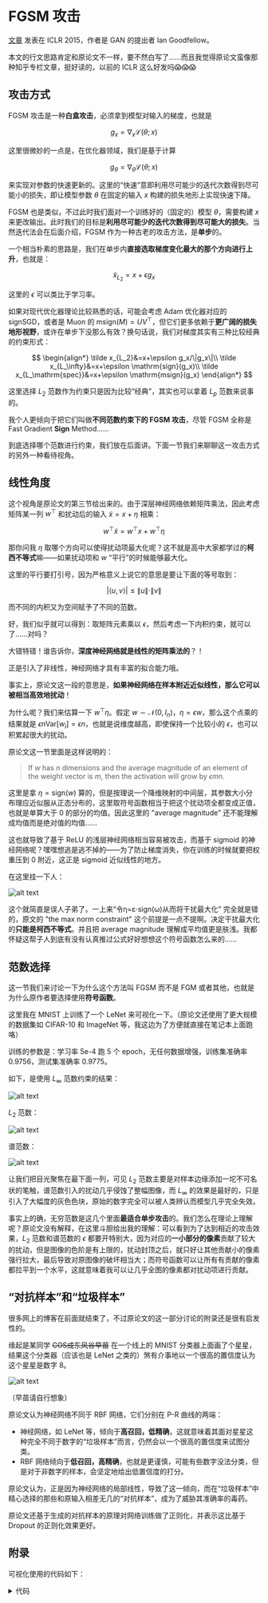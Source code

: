 # FGSM 攻击

[文章](https://arxiv.org/abs/1412.6572) 发表在 ICLR 2015，作者是 GAN 的提出者 Ian Goodfellow。

本文的行文思路肯定和原论文不一样，要不然白写了……而且我觉得原论文蛮像那种知乎专栏文章，挺好读的，以前的 ICLR 这么好发吗😱😱😱

## 攻击方式

FGSM 攻击是一种**白盒攻击**，必须拿到模型对输入的梯度，也就是

$$
g_x=\nabla_x \mathcal L(\theta;x)
$$

这里很微妙的一点是，在优化器领域，我们是基于计算

$$
g_\theta=\nabla_\theta \mathcal L(\theta;x)
$$

来实现对参数的快速更新的。这里的“快速”意即利用尽可能少的迭代次数得到尽可能小的损失，即让模型参数 $\theta$ 在固定的输入 $x$ 构建的损失地形上实现快速下降。

FGSM 也是类似，不过此时我们面对一个训练好的（固定的）模型 $\theta$，需要构建 $x$ 来更改输出。此时我们的目标是**利用尽可能少的迭代次数得到尽可能大的损失**。当然迭代法会在后面介绍，FGSM 作为一种古老的攻击方法，是**单步**的。

一个相当朴素的思路是，我们在单步内**直接选取梯度变化最大的那个方向进行上升**，也就是：

$$
\tilde x_{L_2}=x+\epsilon g_x
$$

这里的 $\epsilon$ 可以类比于学习率。

如果对现代优化器理论比较熟悉的话，可能会考虑 Adam 优化器对应的 signSGD，或者是 Muon 的 $\mathrm{msign}(M)=UV^\top$，但它们更多依赖于**更广阔的损失地形视野**，或许在单步下没那么有效？换句话说，我们对梯度其实有三种比较经典的约束形式：

$$
\begin{align*}
    \tilde x_{L_2}&=x+\epsilon g_x/\|g_x\|\\
    \tilde x_{L_\infty}&=x+\epsilon \mathrm{sign}(g_x)\\
    \tilde x_{L_\mathrm{spec}}&=x+\epsilon \mathrm{msign}(g_x)
\end{align*}
$$

这里选择 $L_2$ 范数作为约束只是因为比较“经典”，其实也可以拿着 $L_p$ 范数来说事的。

我个人更倾向于把它们叫做**不同范数约束下的 FGSM 攻击**，尽管 FGSM 全称是 Fast Gradient **Sign** Method……

到底选择哪个范数进行约束，我们放在后面讲。下面一节我们来聊聊这一攻击方式的另外一种看待视角。

## 线性角度

这个视角是原论文的第三节给出来的。由于深层神经网络依赖矩阵乘法，因此考虑矩阵某一列 $w^\top$ 和扰动后的输入 $\tilde x=x+\eta$ 相乘：

$$
w^\top\tilde x=w^\top x+w^\top\eta
$$

那你问我 $\eta$ 取哪个方向可以使得扰动项最大化呢？这不就是高中大家都学过的**柯西不等式**嘛——如果扰动项和 $w$ “平行”的时候能够最大化。

这里的平行要打引号，因为严格意义上说它的意思是要让下面的等号取到：

$$
|\langle u,v\rangle|\le\|u\|\cdot\|v\|
$$

而不同的内积又为空间赋予了不同的范数。

好，我们似乎就可以得到：取矩阵元素乘以 $\epsilon$，然后考虑一下内积约束，就可以了……对吗？

大错特错！谁告诉你，**深度神经网络就是线性的矩阵乘法的**？！

正是引入了非线性，神经网络才具有丰富的拟合能力哦。

事实上，原论文这一段的意思是，**如果神经网络在样本附近近似线性，那么它可以被相当高效地扰动**！

为什么呢？我们来估算一下 $w^\top\eta$。假定 $w\sim\mathcal{N}(0,I_n)$，$\eta=\epsilon w$，那么这个点乘的结果就是 $\epsilon n\mathrm{Var}[w_i]=\epsilon n$，也就是说维度越高，即使保持一个比较小的 $\epsilon$，也可以积累起很大的扰动。

原论文这一节里面是这样说明的：

> If $w$ has $n$ dimensions and the average magnitude of an element of the weight vector is $m$, then the activation will grow by $\epsilon mn$.

这里是拿 $\eta=\mathrm{sign}(w)$ 算的，但是按理说一个降维映射的中间层，其参数大小分布理应近似服从正态分布的，这里取符号函数相当于把这个扰动项全都变成正值，也就是单算大于 0 的部分的均值。因此这里的 "average magnitude" 还不能理解成均值而是绝对值的均值……

这也就导致了基于 ReLU 的浅层神经网络相当容易被攻击，而基于 sigmoid 的神经网络呢？嘿嘿想逃是逃不掉的——为了防止梯度消失，你在训练的时候就要把权重压到 0 附近，这正是 sigmoid 近似线性的地方。

在这里挂一下人：

![alt text](7e26379f4a8566760ea4c1150362ac7e.png)

这个就简直是误人子弟了。一上来“令η=ε⋅sign(ω)从而将干扰最大化” 完全就是错的，原文的 "the max norm constraint" 这个前提是一点不提啊。决定干扰最大化的**只能是柯西不等式**。并且把 average magnitude 理解成平均值更是肤浅。我都怀疑这帮子人到底有没有认真推过公式好好想想这个符号函数怎么来的……

## 范数选择

这一节我们来讨论一下为什么这个方法叫 FGSM 而不是 FGM 或者其他，也就是为什么原作者要选择使用**符号函数**。

这里我在 MNIST 上训练了一个 LeNet 来可视化一下。（原论文还使用了更大规模的数据集如 CIFAR-10 和 ImageNet 等，我这边为了方便就直接在笔记本上面跑咯）

训练的参数是：学习率 5e-4 跑 5 个 epoch，无任何数据增强，训练集准确率 0.9756，测试集准确率 0.9775。

如下，是使用 $L_\infty$ 范数约束的结果：

![alt text](image-3.png)

$L_2$ 范数：

![alt text](image-4.png)

谱范数：

![alt text](image-6.png)

让我们把目光聚焦在最下面一列，可见 $L_2$ 范数主要是对样本边缘添加一坨不可名状的笔触，谱范数引入的扰动几乎侵蚀了整幅图像，而 $L_\infty$ 的效果是最好的，只是引入了大幅度的灰色色块，原始的数字完全可以被人类辨认而模型几乎完全失效。

事实上的确，无穷范数是这几个里面**最适合单步攻击**的。我们怎么在理论上理解呢？原论文没有解释，在这里斗胆给出我的理解：可以看到为了达到相近的攻击效果，$L_2$ 范数和谱范数的 $\epsilon$ 都要开特别大，因为对应的**一小部分的像素**贡献了较大的扰动，但是图像的色阶是有上限的，扰动封顶之后，就只好让其他贡献小的像素强行拉大，最后导致对原图像的破坏相当大；而符号函数可以让所有有贡献的像素都拉平到一个水平，这就意味着我可以让几乎全图的像素都对扰动项进行贡献。

## “对抗样本”和“垃圾样本”

很多网上的博客在前面就结束了，不过原论文的这一部分讨论的附录还是很有启发性的。

缘起是某同学 ~~COS成东风谷早苗~~ 在一个线上的 MNIST 分类器上面画了个星星，结果这个分类器（应该也是 LeNet 之类的）煞有介事地以一个很高的置信度认为这个星星是数字 8。

![alt text](e30e2023449f742f2eb1a36b4ee0962f.jpg)

（早苗请自行想象）

原论文认为神经网络不同于 RBF 网络，它们分别在 P-R 曲线的两端：

- 神经网络，如 LeNet 等，倾向于**高召回，低精确**，这就意味着其面对星星这种完全不同于数字的“垃圾样本”而言，仍然会以一个很高的置信度来试图分类。
- RBF 网络倾向于**低召回，高精确**，也就是更谨慎，可能有些数字没法分类，但是对于非数字的样本，会坚定地给出低置信度的打分。

原论文认为，正是因为神经网络的局部线性，导致了这一倾向，而在“垃圾样本”中精心选择的那些和原输入相差无几的“对抗样本”，成为了威胁其准确率的毒药。

原论文还基于生成的对抗样本的原理对网络训练做了正则化，并表示这比基于 Dropout 的正则化效果更好。

## 附录

可视化使用的代码如下：

<details>

<summary> 代码 </summary>

```python
# -*- coding: utf-8 -*-
import time
import random
import numpy as np
import torch
import torch.nn as nn
import torch.nn.functional as F
from torchvision import datasets, transforms
from torch.utils.data import DataLoader
import matplotlib.pyplot as plt

# ========== Reproducibility ==========
def set_seed(seed=0):
    random.seed(seed)
    np.random.seed(seed)
    torch.manual_seed(seed)

set_seed(0)
device = torch.device("cpu")

# ========== Model: Small LeNet ==========
class LeNet(nn.Module):
    def __init__(self):
        super().__init__()
        self.conv1 = nn.Conv2d(1, 6, 5)     # 28 -> 24
        self.pool = nn.MaxPool2d(2, 2)      # 24 -> 12
        self.conv2 = nn.Conv2d(6, 16, 5)    # 12 -> 8
        # 8 -> 4 after pool
        self.fc1 = nn.Linear(16 * 4 * 4, 120)
        self.fc2 = nn.Linear(120, 84)
        self.fc3 = nn.Linear(84, 10)

    def forward(self, x):
        x = F.relu(self.conv1(x))
        x = self.pool(x)               # 12x12
        x = F.relu(self.conv2(x))
        x = self.pool(x)               # 4x4
        x = torch.flatten(x, 1)        # B x (16*4*4)
        x = F.relu(self.fc1(x))
        x = F.relu(self.fc2(x))
        x = self.fc3(x)                # logits
        return x

# ========== Data ==========
transform = transforms.ToTensor()  # pixels in [0,1]
train_set = datasets.MNIST(root="./data", train=True, download=True, transform=transform)
test_set  = datasets.MNIST(root="./data", train=False, download=True, transform=transform)
train_loader = DataLoader(train_set, batch_size=256, shuffle=True, num_workers=2, pin_memory=False)
test_loader  = DataLoader(test_set,  batch_size=256, shuffle=False, num_workers=2, pin_memory=False)

# ========== Train / Eval ==========
def train(model, loader, epochs=5, lr=5e-4):
    model.train()
    opt = torch.optim.Adam(model.parameters(), lr=lr)
    for ep in range(epochs):
        total, correct, loss_sum = 0, 0, 0.0
        for x, y in loader:
            x, y = x.to(device), y.to(device)
            logits = model(x)
            loss = F.cross_entropy(logits, y)
            opt.zero_grad()
            loss.backward()
            opt.step()
            loss_sum += loss.item() * x.size(0)
            pred = logits.argmax(dim=1)
            correct += (pred == y).sum().item()
            total += x.size(0)
        print(f"Epoch {ep+1}/{epochs} - loss={loss_sum/total:.4f} acc={correct/total:.4f}")

@torch.no_grad()
def eval_clean_acc(model, loader):
    model.eval()
    total, correct = 0, 0
    for x, y in loader:
        x, y = x.to(device), y.to(device)
        logits = model(x)
        pred = logits.argmax(dim=1)
        total += x.size(0)
        correct += (pred == y).sum().item()
    return correct / total

# ========== Gradient + FGSM directions ==========
def grad_wrt_x(model, x, y):
    model.eval()
    x = x.clone().detach().to(device)
    x.requires_grad_(True)
    with torch.enable_grad():  # 确保构建计算图
        logits = model(x)
        loss = F.cross_entropy(logits, y.to(device))
        model.zero_grad(set_to_none=True)
        loss.backward()
        g = x.grad.detach()
    return g, logits.detach()

def dir_linf(g):
    return g.sign()

def dir_l2(g, eps=1e-12):
    g_flat = g.view(g.size(0), -1)
    g_norm = g_flat.norm(p=2, dim=1).view(-1, 1, 1, 1)
    return g / (g_norm + eps)

def dir_spec(g):
    # per-sample SVD on 28x28
    B, C, H, W = g.shape
    assert (C, H, W) == (1, 28, 28), "This demo assumes MNIST 1x28x28"
    d = torch.zeros_like(g)
    for i in range(B):
        Gi = g[i, 0]
        U, S, Vh = torch.linalg.svd(Gi, full_matrices=False)
        d[i, 0] = U @ Vh
    return d

def get_direction(method, g):
    if method == "linf":
        return dir_linf(g)
    elif method == "l2":
        return dir_l2(g)
    elif method == "spec":
        return dir_spec(g)
    else:
        raise ValueError("Unknown method")

# ========== Attack evaluation over a loader for a list of eps ==========
@torch.no_grad()
def eval_attack_grid(model, loader, method, eps_list):
    """
    Returns dict with per-eps: acc, mean_maxprob, mean_trueprob, time_sec
    """
    model.eval()
    eps_list = list(eps_list)
    K = len(eps_list)
    total = 0
    correct = [0 for _ in range(K)]
    sum_maxprob = [0.0 for _ in range(K)]
    sum_trueprob = [0.0 for _ in range(K)]
    times = [0.0 for _ in range(K)]

    for x, y in loader:
        x, y = x.to(device), y.to(device)
        # get gradient once per batch
        torch.set_grad_enabled(True)
        g, _ = grad_wrt_x(model, x, y)
        d = get_direction(method, g)
        torch.set_grad_enabled(False)

        for j, eps in enumerate(eps_list):
            t0 = time.perf_counter()
            x_adv = torch.clamp(x + eps * d, 0.0, 1.0)
            logits = model(x_adv)
            probs = logits.softmax(dim=1)
            pred = probs.argmax(dim=1)

            correct[j] += (pred == y).sum().item()
            sum_maxprob[j] += probs.max(dim=1).values.sum().item()
            sum_trueprob[j] += probs[torch.arange(y.size(0)), y].sum().item()
            times[j] += (time.perf_counter() - t0)

        total += x.size(0)

    out = []
    for j, eps in enumerate(eps_list):
        out.append({
            "eps": float(eps),
            "acc": correct[j] / total,
            "mean_maxprob": sum_maxprob[j] / total,
            "mean_trueprob": sum_trueprob[j] / total,
            "time_sec": times[j],
            "n_total": total
        })
    return out

# ========== Fixed sample picker ==========
@torch.no_grad()
def pick_fixed_samples(model, dataset, k=6, seed=0):
    """
    Pick k correctly-classified test samples with fixed seed; returns indices list.
    """
    set_seed(seed)
    idxs = list(range(len(dataset)))
    random.shuffle(idxs)
    chosen = []
    for idx in idxs:
        x, y = dataset[idx]
        x_in = x.unsqueeze(0).to(device)
        logits = model(x_in)
        pred = logits.argmax(dim=1).item()
        if pred == y:
            chosen.append(idx)
        if len(chosen) >= k:
            break
    return chosen

# ========== Build visualization figure per method ==========
@torch.no_grad()
def visualize_method(
    model, dataset, method, eps_list, fixed_indices,
    train_stats, test_stats, figsize_scale=2.0
):
    """
    Build a big figure:
      rows = len(eps_list)
      cols = len(fixed_indices) + 1 (last col is metrics summary)
    Each cell (sample) shows x_adv at the given eps; last col shows train/test acc, conf, time.
    """
    k = len(fixed_indices)
    R = len(eps_list)
    C = k + 1
    fig_w = max(8, int(figsize_scale * C))
    fig_h = max(4, int(figsize_scale * R))
    fig, axes = plt.subplots(R, C, figsize=(fig_w, fig_h))
    if R == 1:
        axes = np.expand_dims(axes, axis=0)
    if C == 1:
        axes = np.expand_dims(axes, axis=1)

    # Header titles (top row)
    for j, idx in enumerate(fixed_indices):
        x0, y0 = dataset[idx]
        # show clean label in column title
        axes[0, j].set_title(f"Sample {j+1}\nidx={idx}, true={y0}", fontsize=9)

    axes[0, -1].set_title("Summary (train/test acc, conf, time)", fontsize=9)

    # For each eps row
    for r, eps in enumerate(eps_list):
        # Left side: adversarial images for fixed samples
        for c, idx in enumerate(fixed_indices):
            x0, y0 = dataset[idx]
            x = x0.unsqueeze(0).to(device)
            y = torch.tensor([y0], dtype=torch.long).to(device)
            # grad & direction for this single sample
            g, _ = grad_wrt_x(model, x, y)
            d = get_direction(method, g)
            x_adv = torch.clamp(x + eps * d, 0.0, 1.0)
            logits = model(x_adv)
            probs = logits.softmax(dim=1)
            conf, pred = probs.max(dim=1)
            ax = axes[r, c]
            ax.imshow(x_adv[0, 0].cpu(), cmap="gray", vmin=0, vmax=1)
            ax.set_xticks([]); ax.set_yticks([])
            ax.set_xlabel(f"ε={eps:.3f}\n{pred.item()} ({conf.item()*100:.1f}%)", fontsize=8)

        # Rightmost summary cell
        ax_sum = axes[r, -1]
        ax_sum.axis("off")
        tr = train_stats[r]; te = test_stats[r]
        text = (
            f"Norm={method.upper()} | ε={eps:.3f}\n"
            f"Train acc: {tr['acc']*100:.2f}%  (N={tr['n_total']})\n"
            f"Test  acc: {te['acc']*100:.2f}%  (N={te['n_total']})\n"
            f"Test mean max prob: {te['mean_maxprob']*100:.1f}%\n"
            f"Time (train/test): {tr['time_sec']:.2f}s / {te['time_sec']:.2f}s"
        )
        ax_sum.text(0.02, 0.5, text, va="center", ha="left", fontsize=9, family="monospace")

    fig.suptitle(f"FGSM under {method.upper()} norm | rows: eps, cols: fixed samples + summary", fontsize=12)
    fig.tight_layout(rect=[0, 0, 1, 0.95])
    plt.show()

# ========== Main Pipeline ==========
if __name__ == "__main__":
    set_seed(0)
    model = LeNet().to(device)

    print("Training LeNet on MNIST (CPU)...")
    train(model, train_loader, epochs=5, lr=5e-4)

    clean_train_acc = eval_clean_acc(model, train_loader)
    clean_test_acc  = eval_clean_acc(model, test_loader)
    print(f"Clean acc - train={clean_train_acc:.4f}, test={clean_test_acc:.4f}")

    # ---- Define epsilon grids per norm ----
    eps_grid = {
        "linf": [0.05, 0.10, 0.20, 0.30],
        "l2":   [0.50, 2.00, 3.00, 6.00],
        "spec": [0.10, 0.60, 1.50, 2.20],
    }

    # ---- Pick fixed samples (from test set) ----
    fixed_indices = pick_fixed_samples(model, test_set, k=6, seed=0)
    print("Fixed sample indices (test set):", fixed_indices)

    # ---- For each norm: evaluate grid on train/test, then visualize ----
    for method, eps_list in eps_grid.items():
        print(f"\n=== Evaluating {method.upper()} with eps list: {eps_list} ===")
        train_stats = eval_attack_grid(model, train_loader, method, eps_list)
        test_stats  = eval_attack_grid(model, test_loader,  method, eps_list)

        # Console summary
        print("eps | train_acc | test_acc | test_mean_max_prob | time_train(s) | time_test(s)")
        for tr, te in zip(train_stats, test_stats):
            print(f"{te['eps']:.3f} | {tr['acc']*100:8.2f}% | {te['acc']*100:7.2f}% | "
                  f"{te['mean_maxprob']*100:7.2f}% | {tr['time_sec']:.2f} | {te['time_sec']:.2f}")

        # Visualization big figure
        visualize_method(
            model, test_set, method, eps_list, fixed_indices,
            train_stats, test_stats, figsize_scale=2.0
        )
```

</details>
